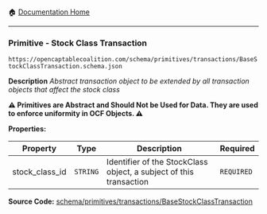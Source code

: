 :house: [Documentation Home](/README.md)

---

### Primitive - Stock Class Transaction

`https://opencaptablecoalition.com/schema/primitives/transactions/BaseStockClassTransaction.schema.json`

**Description** _Abstract transaction object to be extended by all transaction objects that affect the stock class_

**:warning: Primitives are Abstract and Should Not be Used for Data. They are used to enforce uniformity in OCF Objects. :warning:**

**Properties:**

| Property       | Type     | Description                                                        | Required   |
| -------------- | -------- | ------------------------------------------------------------------ | ---------- |
| stock_class_id | `STRING` | Identifier of the StockClass object, a subject of this transaction | `REQUIRED` |

**Source Code:** [schema/primitives/transactions/BaseStockClassTransaction](/schema/primitives/transactions/BaseStockClassTransaction.schema.json)
